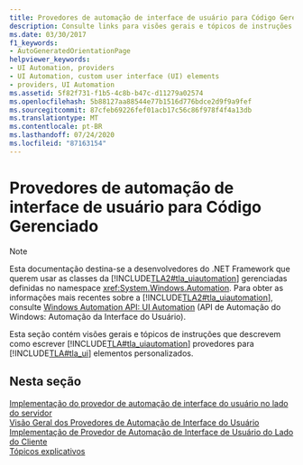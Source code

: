 ```yaml
---
title: Provedores de automação de interface de usuário para Código Gerenciado
description: Consulte links para visões gerais e tópicos de instruções que descrevem como escrever provedores de automação da interface do usuário da Microsoft para elementos personalizados da interface do usuário no .NET.
ms.date: 03/30/2017
f1_keywords:
- AutoGeneratedOrientationPage
helpviewer_keywords:
- UI Automation, providers
- UI Automation, custom user interface (UI) elements
- providers, UI Automation
ms.assetid: 5f82f731-f1b5-4c8b-b47c-d11279a02574
ms.openlocfilehash: 5b88127aa88544e77b1516d776bdce2d9f9a9fef
ms.sourcegitcommit: 87cfeb69226fef01acb17c56c86f978f4f4a13db
ms.translationtype: MT
ms.contentlocale: pt-BR
ms.lasthandoff: 07/24/2020
ms.locfileid: "87163154"
---
```

# <a name="ui-automation-providers-for-managed-code"></a>Provedores de automação de interface de usuário para Código Gerenciado
> [!NOTE]
> Esta documentação destina-se a desenvolvedores do .NET Framework que querem usar as classes da [!INCLUDE[TLA2#tla_uiautomation](../../../includes/tla2sharptla-uiautomation-md.md)] gerenciadas definidas no namespace <xref:System.Windows.Automation>. Para obter as informações mais recentes sobre a [!INCLUDE[TLA2#tla_uiautomation](../../../includes/tla2sharptla-uiautomation-md.md)], consulte [Windows Automation API: UI Automation](/windows/win32/winauto/entry-uiauto-win32) (API de Automação do Windows: Automação da Interface do Usuário).  
  
 Esta seção contém visões gerais e tópicos de instruções que descrevem como escrever [!INCLUDE[TLA#tla_uiautomation](../../../includes/tlasharptla-uiautomation-md.md)] provedores para [!INCLUDE[TLA#tla_ui](../../../includes/tlasharptla-ui-md.md)] elementos personalizados.  
  
## <a name="in-this-section"></a>Nesta seção  
 [Implementação do provedor de automação de interface do usuário no lado do servidor](server-side-ui-automation-provider-implementation.md)  
 [Visão Geral dos Provedores de Automação de Interface do Usuário](ui-automation-providers-overview.md)  
 [Implementação de Provedor de Automação de Interface de Usuário do Lado do Cliente](client-side-ui-automation-provider-implementation.md)  
 [Tópicos explicativos](ui-automation-providers-for-managed-code-how-to-topics.md)
